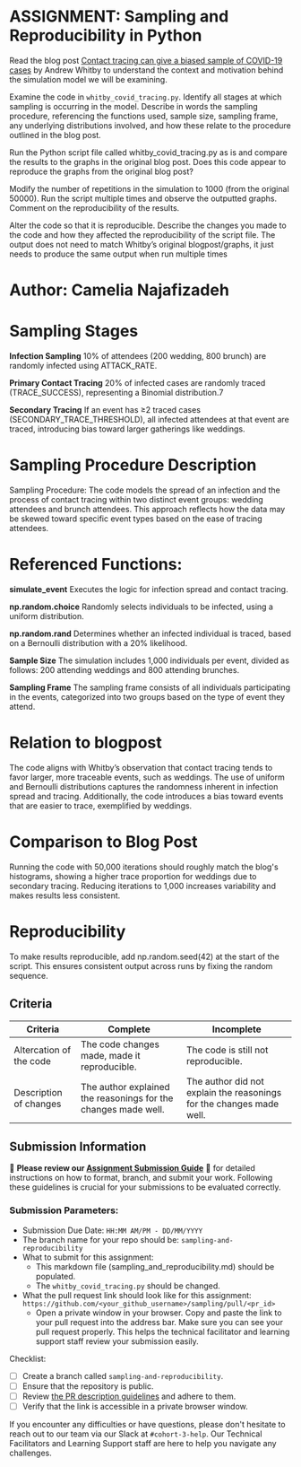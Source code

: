# ASSIGNMENT: Sampling and Reproducibility in Python

Read the blog post [Contact tracing can give a biased sample of COVID-19 cases](https://andrewwhitby.com/2020/11/24/contact-tracing-biased/) by Andrew Whitby to understand the context and motivation behind the simulation model we will be examining.

Examine the code in `whitby_covid_tracing.py`. Identify all stages at which sampling is occurring in the model. Describe in words the sampling procedure, referencing the functions used, sample size, sampling frame, any underlying distributions involved, and how these relate to the procedure outlined in the blog post.

Run the Python script file called whitby_covid_tracing.py as is and compare the results to the graphs in the original blog post. Does this code appear to reproduce the graphs from the original blog post?

Modify the number of repetitions in the simulation to 1000 (from the original 50000). Run the script multiple times and observe the outputted graphs. Comment on the reproducibility of the results.

Alter the code so that it is reproducible. Describe the changes you made to the code and how they affected the reproducibility of the script file. The output does not need to match Whitby’s original blogpost/graphs, it just needs to produce the same output when run multiple times

# Author: Camelia Najafizadeh


# Sampling Stages
**Infection Sampling**
 10% of attendees (200 wedding, 800 brunch) are randomly infected using ATTACK_RATE.
 
**Primary Contact Tracing**
20% of infected cases are randomly traced (TRACE_SUCCESS), representing a Binomial distribution.7

**Secondary Tracing**
If an event has ≥2 traced cases (SECONDARY_TRACE_THRESHOLD), all infected attendees at that event are traced, introducing bias toward larger gatherings like weddings.

# Sampling Procedure Description
Sampling Procedure:
The code models the spread of an infection and the process of contact tracing within two distinct event groups: wedding attendees and brunch attendees. This approach reflects how the data may be skewed toward specific event types based on the ease of tracing attendees.

# Referenced Functions:
**simulate_event** Executes the logic for infection spread and contact tracing.

**np.random.choice** Randomly selects individuals to be infected, using a uniform distribution.

**np.random.rand** Determines whether an infected individual is traced, based on a Bernoulli distribution with a 20% likelihood.

**Sample Size**
The simulation includes 1,000 individuals per event, divided as follows: 200 attending weddings and 800 attending brunches.

**Sampling Frame**
The sampling frame consists of all individuals participating in the events, categorized into two groups based on the type of event they attend.

# Relation to blogpost
The code aligns with Whitby’s observation that contact tracing tends to favor larger, more traceable events, such as weddings. The use of uniform and Bernoulli distributions captures the randomness inherent in infection spread and tracing. Additionally, the code introduces a bias toward events that are easier to trace, exemplified by weddings.


# Comparison to Blog Post
Running the code with 50,000 iterations should roughly match the blog's histograms, showing a higher trace proportion for weddings due to secondary tracing. Reducing iterations to 1,000 increases variability and makes results less consistent.

# Reproducibility
To make results reproducible, add np.random.seed(42) at the start of the script. This ensures consistent output across runs by fixing the random sequence.

## Criteria

|Criteria|Complete|Incomplete|
|--------|----|----|
|Altercation of the code|The code changes made, made it reproducible.|The code is still not reproducible.|
|Description of changes|The author explained the reasonings for the changes made well.|The author did not explain the reasonings for the changes made well.|

## Submission Information

🚨 **Please review our [Assignment Submission Guide](https://github.com/UofT-DSI/onboarding/blob/main/onboarding_documents/submissions.md)** 🚨 for detailed instructions on how to format, branch, and submit your work. Following these guidelines is crucial for your submissions to be evaluated correctly.

### Submission Parameters:
* Submission Due Date: `HH:MM AM/PM - DD/MM/YYYY`
* The branch name for your repo should be: `sampling-and-reproducibility`
* What to submit for this assignment:
    * This markdown file (sampling_and_reproducibility.md) should be populated.
    * The `whitby_covid_tracing.py` should be changed.
* What the pull request link should look like for this assignment: `https://github.com/<your_github_username>/sampling/pull/<pr_id>`
    * Open a private window in your browser. Copy and paste the link to your pull request into the address bar. Make sure you can see your pull request properly. This helps the technical facilitator and learning support staff review your submission easily.

Checklist:
- [ ] Create a branch called `sampling-and-reproducibility`.
- [ ] Ensure that the repository is public.
- [ ] Review [the PR description guidelines](https://github.com/UofT-DSI/onboarding/blob/main/onboarding_documents/submissions.md#guidelines-for-pull-request-descriptions) and adhere to them.
- [ ] Verify that the link is accessible in a private browser window.

If you encounter any difficulties or have questions, please don't hesitate to reach out to our team via our Slack at `#cohort-3-help`. Our Technical Facilitators and Learning Support staff are here to help you navigate any challenges.
